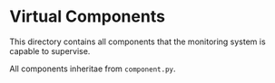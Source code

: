 # Virtual Components 

This directory contains all components that the monitoring system is capable to supervise. 

All components inheritae from ``component.py``. 